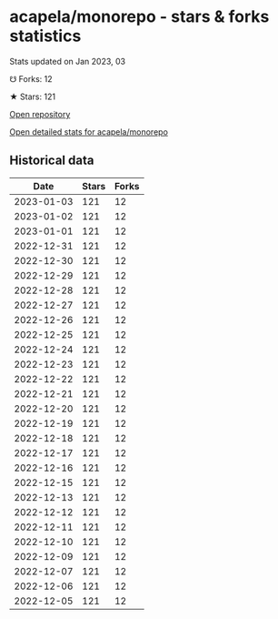 # acapela/monorepo - stars & forks statistics

Stats updated on Jan 2023, 03

☋ Forks: 12

★ Stars: 121

[Open repository](https://github.com/acapela/monorepo)

[Open detailed stats for acapela/monorepo](https://reviewgithub.com/rep/acapela/monorepo)

## Historical data
| Date | Stars | Forks |
|------|-------|-------|
| 2023-01-03 | 121 | 12 | 
| 2023-01-02 | 121 | 12 | 
| 2023-01-01 | 121 | 12 | 
| 2022-12-31 | 121 | 12 | 
| 2022-12-30 | 121 | 12 | 
| 2022-12-29 | 121 | 12 | 
| 2022-12-28 | 121 | 12 | 
| 2022-12-27 | 121 | 12 | 
| 2022-12-26 | 121 | 12 | 
| 2022-12-25 | 121 | 12 | 
| 2022-12-24 | 121 | 12 | 
| 2022-12-23 | 121 | 12 | 
| 2022-12-22 | 121 | 12 | 
| 2022-12-21 | 121 | 12 | 
| 2022-12-20 | 121 | 12 | 
| 2022-12-19 | 121 | 12 | 
| 2022-12-18 | 121 | 12 | 
| 2022-12-17 | 121 | 12 | 
| 2022-12-16 | 121 | 12 | 
| 2022-12-15 | 121 | 12 | 
| 2022-12-13 | 121 | 12 | 
| 2022-12-12 | 121 | 12 | 
| 2022-12-11 | 121 | 12 | 
| 2022-12-10 | 121 | 12 | 
| 2022-12-09 | 121 | 12 | 
| 2022-12-07 | 121 | 12 | 
| 2022-12-06 | 121 | 12 | 
| 2022-12-05 | 121 | 12 | 

